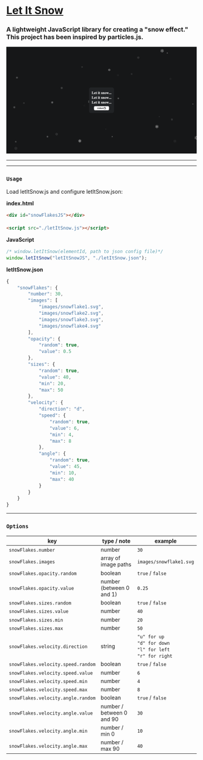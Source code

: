 # [Let It Snow](https://let-it-snow-henna.vercel.app/)

### A lightweight JavaScript library for creating a "snow effect." This project has been inspired by particles.js.

![Let it Snow](./images/screenshot.png)

------------------------------
-------------------------------
### `Usage`


Load letItSnow.js and configure letItSnow.json:

**index.html**
```html
<div id="snowFlakesJS"></div>

<script src="./letItSnow.js"></script>
```

**JavaScript**
```javascript
/* window.letItSnow(elementId, path to json config file)*/
window.letItSnow("letItSnowJS", "./letItSnow.json");
```

**letItSnow.json**
```javascript
{
    "snowFlakes": {
        "number": 30,
        "images": [
            "images/snowflake1.svg",
            "images/snowflake2.svg",
            "images/snowflake3.svg",
            "images/snowflake4.svg"
        ],
        "opacity": {
            "random": true,
            "value": 0.5
        },
        "sizes": {
            "random": true,
            "value": 40,
            "min": 20,
            "max": 50
        },
        "velocity": {
            "direction": "d",
            "speed": {
                "random": true,
                "value": 6,
                "min": 4,
                "max": 8
            },
            "angle": {
                "random": true,
                "value": 45,
                "min": 10,
                "max": 40
            }
        }
    }
}
```

-------------------------------

### `Options`

key | type / note | example
----|---------|------
`snowFlakes.number` | number | `30`
`snowFlakes.images` | array of image paths | `images/snowflake1.svg`
`snowFlakes.opacity.random` | boolean | `true` / `false`
`snowFlakes.opacity.value` | number (between 0 and 1) | `0.25`
`snowFlakes.sizes.random` | boolean | `true` / `false`
`snowFlakes.sizes.value` | number | `40`
`snowFlakes.sizes.min` | number | `20`
`snowFlakes.sizes.max` | number | `50`
`snowFlakes.velocity.direction` | string | `"u" for up`<br/>`"d" for down`<br/>`"l" for left`<br/>`"r" for right`
`snowFlakes.velocity.speed.random` | boolean | `true` / `false`
`snowFlakes.velocity.speed.value` | number | `6`
`snowFlakes.velocity.speed.min` | number | `4`
`snowFlakes.velocity.speed.max` | number | `8`
`snowFlakes.velocity.angle.random` | boolean | `true` / `false`
`snowFlakes.velocity.angle.value` | number / between 0 and 90 | `30`
`snowFlakes.velocity.angle.min` | number / min 0 | `10` 
`snowFlakes.velocity.angle.max` | number / max 90 | `40`
